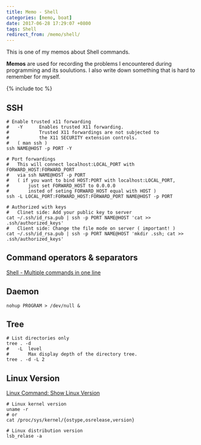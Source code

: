 ```yaml
---
title: Memo - Shell
categories: [memo, boat]
date: 2017-06-28 17:29:07 +0800
tags: Shell
redirect_from: /memo/shell/
---
```


This is one of my memos about Shell commands.

**Memos** are used for recording the problems I encountered during programming and its soulutions. I also write down something that is hard to remember for myself.

<!--shoreline-->

{% include toc %}

## SSH

``` shell
# Enable trusted x11 forwarding
#   -Y      Enables trusted X11 forwarding.  
#           Trusted X11 forwardings are not subjected to 
#           the X11 SECURITY extension controls.
#   ( man ssh )
ssh NAME@HOST -p PORT -Y

# Port forwardings
#   This will connect localhost:LOCAL_PORT with FORWARD_HOST:FORWARD_PORT
#   via ssh NAME@HOST -p PORT
#   ( if you want to bind HOST:PORT with localhost:LOCAL_PORT,
#       just set FORWARD_HOST to 0.0.0.0 
#       insted of seting FORWARD_HOST equal with HOST )
ssh -L LOCAL_PORT:FORWARD_HOST:FORWARD_PORT NAME@HOST -p PORT

# Authorized with keys
#   Clinet side: Add your public key to server
cat ~/.ssh/id_rsa.pub | ssh -p PORT NAME@HOST 'cat >> .ssh/authorized_keys'
#   Client side: Change the file mode on server ( important! )
cat ~/.ssh/id_rsa.pub | ssh -p PORT NAME@HOST 'mkdir .ssh; cat >> .ssh/authorized_keys'
```

## Command operators & separators

[Shell - Multiple commands in one line](https://stackoverflow.com/questions/5130847/shell-multiple-commands-in-one-line)

## Daemon

``` shell
nohup PROGRAM > /dev/null &
```

## Tree

``` shell
# List directories only
tree . -d
#   -L  level
#       Max display depth of the directory tree.
tree . -d -L 2
```

## Linux Version

[Linux Command: Show Linux Version](https://www.cyberciti.biz/faq/command-to-show-linux-version/)

``` shell
# Linux kernel version
uname -r
# or
cat /proc/sys/kernel/{ostype,osrelease,version}

# Linux distribution version
lsb_relase -a
```
